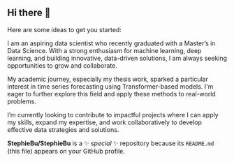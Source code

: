 ## Hi there 👋
Here are some ideas to get you started:

I am an aspiring data scientist who recently graduated with a Master’s in Data Science. With a strong enthusiasm for machine learning, deep learning, and building innovative, data-driven solutions, I am always seeking opportunities to grow and collaborate.

My academic journey, especially my thesis work, sparked a particular interest in time series forecasting using Transformer-based models. I'm eager to further explore this field and apply these methods to real-world problems.

I’m currently looking to contribute to impactful projects where I can apply my skills, expand my expertise, and work collaboratively to develop effective data strategies and solutions.

**StephieBu/StephieBu** is a ✨ _special_ ✨ repository because its `README.md` (this file) appears on your GitHub profile.

